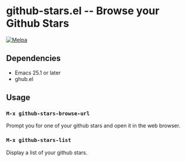 # github-stars.el -- Browse your Github Stars

[![Melpa](https://melpa.org/packages/github-stars-badge.svg)](https://melpa.org/#/github-stars)

## Dependencies

- Emacs 25.1 or later
- ghub.el

## Usage

### `M-x github-stars-browse-url`

Prompt you for one of your github stars and open it in the web browser.

### `M-x github-stars-list`

Display a list of your github stars.
